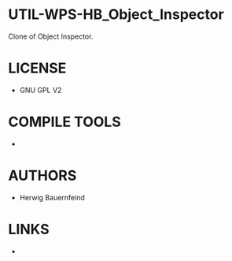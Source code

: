 UTIL-WPS-HB_Object_Inspector
============================

Clone of Object Inspector.

LICENSE
===============
* GNU GPL V2

COMPILE TOOLS
===============
* 

AUTHORS
===============
* Herwig Bauernfeind

LINKS
===============
* 

